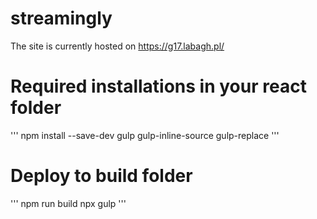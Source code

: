 # streamingly

The site is currently hosted on https://g17.labagh.pl/

# Required installations in your react folder
'''
npm install --save-dev gulp gulp-inline-source gulp-replace
'''
# Deploy to build folder
'''
npm run build
npx gulp
'''
